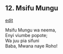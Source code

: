 ## 12. Msifu Mungu
[edit](https://docs.google.com/document/d/1ToFBFNNB1ckeoJquxcgQ1Mr8DOi4Dsck/edit?mode=html)



Msifu Mungu wa neema,\
Enyi viumbe popote;\
Wa juu pia sifuni\
Baba, Mwana naye Roho!
